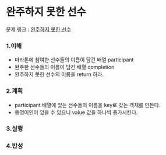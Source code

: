 # 완주하지 못한 선수

문제 링크 : [완주하지 못한 선수](https://programmers.co.kr/learn/courses/30/lessons/42576?language=javascript)

### 1.이해

- 마라톤에 참여한 선수들의 이름이 담긴 배열 participant
- 완주한 선수들의 이름이 담긴 배열 completion
- 완주하지 못한 선수의 이름을 return 하라.

### 2.계획

- participant 배열에 있는 선수들의 이름을 key로 갖는 객체를 만든다.
- 동명이인이 있을 수 있으니 value 값을 하나씩 증가시킨다.

### 3.실행

### 4.반성
